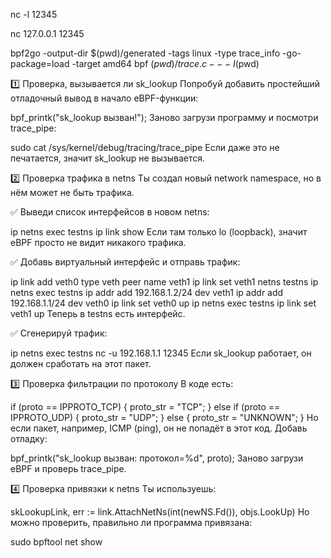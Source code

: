 
nc -l 12345

nc 127.0.0.1 12345

bpf2go -output-dir $(pwd)/generated -tags linux -type trace_info -go-package=load -target amd64 bpf $(pwd)/trace.c -- -I$(pwd)


1️⃣ Проверка, вызывается ли sk_lookup
Попробуй добавить простейший отладочный вывод в начало eBPF-функции:


bpf_printk("sk_lookup вызван!");
Заново загрузи программу и посмотри trace_pipe:


sudo cat /sys/kernel/debug/tracing/trace_pipe
Если даже это не печатается, значит sk_lookup не вызывается.

2️⃣ Проверка трафика в netns
Ты создал новый network namespace, но в нём может не быть трафика.

✅ Выведи список интерфейсов в новом netns:


ip netns exec testns ip link show
Если там только lo (loopback), значит eBPF просто не видит никакого трафика.

✅ Добавь виртуальный интерфейс и отправь трафик:


ip link add veth0 type veth peer name veth1
ip link set veth1 netns testns
ip netns exec testns ip addr add 192.168.1.2/24 dev veth1
ip addr add 192.168.1.1/24 dev veth0
ip link set veth0 up
ip netns exec testns ip link set veth1 up
Теперь в testns есть интерфейс.

✅ Сгенерируй трафик:


ip netns exec testns nc -u 192.168.1.1 12345
Если sk_lookup работает, он должен сработать на этот пакет.

3️⃣ Проверка фильтрации по протоколу
В коде есть:


if (proto == IPPROTO_TCP) {
    proto_str = "TCP";
} else if (proto == IPPROTO_UDP) {
    proto_str = "UDP";
} else {
    proto_str = "UNKNOWN";
}
Но если пакет, например, ICMP (ping), он не попадёт в этот код.
Добавь отладку:


bpf_printk("sk_lookup вызван: протокол=%d", proto);
Заново загрузи eBPF и проверь trace_pipe.

4️⃣ Проверка привязки к netns
Ты используешь:

skLookupLink, err := link.AttachNetNs(int(newNS.Fd()), objs.LookUp)
Но можно проверить, правильно ли программа привязана:


sudo bpftool net show






